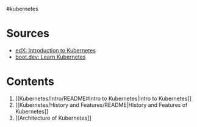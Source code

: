 #kubernetes
# Sources

* [edX: Introduction to Kubernetes](https://learning.edx.org/course/course-v1:LinuxFoundationX+LFS158x+1T2024/home)
* [boot.dev: Learn Kubernetes](https://www.boot.dev/courses/learn-kubernetes)

# Contents
1. [[Kubernetes/Intro/README#Intro to Kubernetes|Intro to Kubernetes]]
2. [[Kubernetes/History and Features/README|History and Features of Kubernetes]]
3. [[Architecture of Kubernetes]]